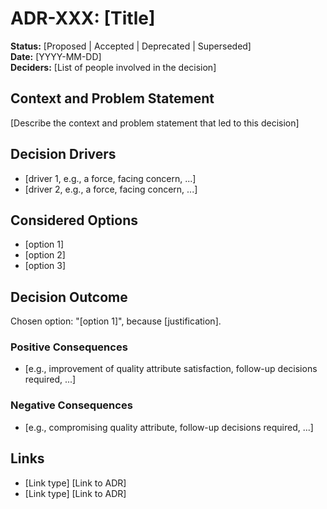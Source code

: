 # ADR-XXX: [Title]

**Status:** [Proposed | Accepted | Deprecated | Superseded]  
**Date:** [YYYY-MM-DD]  
**Deciders:** [List of people involved in the decision]  

## Context and Problem Statement

[Describe the context and problem statement that led to this decision]

## Decision Drivers

- [driver 1, e.g., a force, facing concern, ...]
- [driver 2, e.g., a force, facing concern, ...]

## Considered Options

- [option 1]
- [option 2]
- [option 3]

## Decision Outcome

Chosen option: "[option 1]", because [justification].

### Positive Consequences

- [e.g., improvement of quality attribute satisfaction, follow-up decisions required, ...]

### Negative Consequences

- [e.g., compromising quality attribute, follow-up decisions required, ...]

## Links

- [Link type] [Link to ADR] <!-- example: Refines [ADR-0005](0005-example.md) -->
- [Link type] [Link to ADR] <!-- example: Refined by [ADR-0010](0010-example.md) -->
